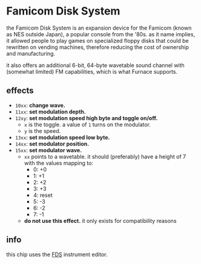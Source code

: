 # Famicom Disk System

the Famicom Disk System is an expansion device for the Famicom (known as NES outside Japan), a popular console from the '80s.
as it name implies, it allowed people to play games on specialized floppy disks that could be rewritten on vending machines, therefore reducing the cost of ownership and manufacturing.

it also offers an additional 6-bit, 64-byte wavetable sound channel with (somewhat limited) FM capabilities, which is what Furnace supports.

## effects

- `10xx`: **change wave.**
- `11xx`: **set modulation depth.**
- `12xy`: **set modulation speed high byte and toggle on/off.**
  - `x` is the toggle. a value of `1` turns on the modulator.
  - `y` is the speed.
- `13xx`: **set modulation speed low byte.**
- `14xx`: **set modulator position.**
- `15xx`: **set modulator wave.**
  - `xx` points to a wavetable. it should (preferably) have a height of 7 with the values mapping to:
    - 0: +0
    - 1: +1
    - 2: +2
    - 3: +3
    - 4: reset
    - 5: -3
    - 6: -2
    - 7: -1
  - **do not use this effect.** it only exists for compatibility reasons

## info

this chip uses the [FDS](../4-instrument/fds.md) instrument editor.
